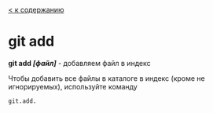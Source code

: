 [< к содержанию](/readme.md)
# git add

**git add *[файл]*** - добавляем файл в индекс 

Чтобы добавить все файлы в каталоге в индекс (кроме не игнорируемых), используйте команду

~~~
git.add.
~~~
